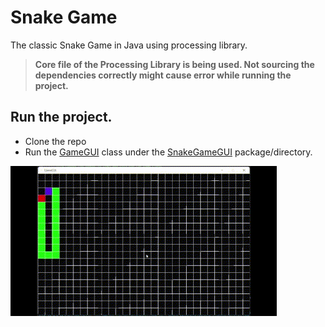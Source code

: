 # Snake Game
The classic Snake Game in Java using processing library.


>**Core file of the Processing Library is being used. Not sourcing the dependencies correctly might cause error while running the project.**



## Run the project.
* Clone the repo
* Run the [GameGUI](/src/SnakeGameGUI/GameGUI.java) class under the [SnakeGameGUI](/src/SnakeGameGUI/) package/directory.

![Snake Game](/Snake%20Game.gif)